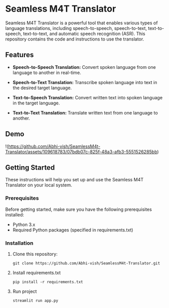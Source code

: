 
# Seamless M4T Translator

Seamless M4T Translator is a powerful tool that enables various types of language translations, including speech-to-speech, speech-to-text, text-to-speech, text-to-text, and automatic speech recognition (ASR). This repository contains the code and instructions to use the translator.

## Features

- **Speech-to-Speech Translation:** Convert spoken language from one language to another in real-time.

- **Speech-to-Text Translation:** Transcribe spoken language into text in the desired target language.

- **Text-to-Speech Translation:** Convert written text into spoken language in the target language.

- **Text-to-Text Translation:** Translate written text from one language to another.

## Demo
!(https://github.com/Abhi-vish/SeamlessM4t-Translator/assets/109618783/07bdb07c-825f-48a3-afb3-5551526285bb)


## Getting Started

These instructions will help you set up and use the Seamless M4T Translator on your local system.

### Prerequisites

Before getting started, make sure you have the following prerequisites installed:

- Python 3.x
- Required Python packages (specified in requirements.txt)

### Installation

1. Clone this repository:

   ```shell
   git clone https://github.com/Abhi-vish/SeamlessM4t-Translator.git

2. Install requirements.txt
    ```shell
    pip install -r requirements.txt

3. Run project
    ```shell
    streamlit run app.py